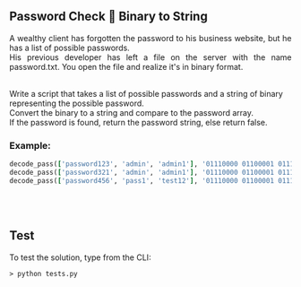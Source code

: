 ## Password Check 🔐 Binary to String

<p align="justify">  
A wealthy client has forgotten the password to his business website, but he has a list of possible passwords. <br/>
His previous developer has left a file on the server with the name password.txt. You open the file and realize it's in binary format. <br/><br/>

Write a script that takes a list of possible passwords and a string of binary representing the possible password. <br/>
Convert the binary to a string and compare to the password array. <br/>
If the password is found, return the password string, else return false.

	
### Example:
```ruby
decode_pass(['password123', 'admin', 'admin1'], '01110000 01100001 01110011 01110011 01110111 01101111 01110010 01100100 00110001 00110010 00110011');    => 'password123'
decode_pass(['password321', 'admin', 'admin1'], '01110000 01100001 01110011 01110011 01110111 01101111 01110010 01100100 00110001 00110010 00110011');    => False
decode_pass(['password456', 'pass1', 'test12'], '01110000 01100001 01110011 01110011 01110111 01101111 01110010 01100100 00110001 00110010 00110011');    => False
```
<br/><br/>


## Test
To test the solution, type from the CLI:   
	
	> python tests.py  

</p>
